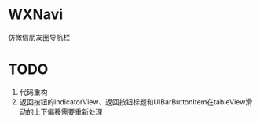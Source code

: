 # WXNavi
仿微信朋友圈导航栏

# TODO
1. 代码重构
2. 返回按钮的indicatorView、返回按钮标题和UIBarButtonItem在tableView滑动的上下偏移需要重新处理
